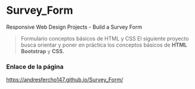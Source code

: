 # Survey_Form
Responsive Web Design Projects - Build a Survey Form

>Formulario conceptos básicos de HTML y CSS
El siguiente proyecto busca orientar y poner en práctica los conceptos básicos de **HTML** **Bootstrap** y **CSS.**  


### Enlace de la página
https://andresfercho147.github.io/Survey_Form/
